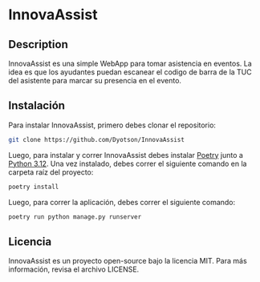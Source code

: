 # InnovaAssist

## Description

InnovaAssist es una simple WebApp para tomar asistencia en eventos. La idea es que los ayudantes puedan escanear el codigo de barra de la TUC del asistente para marcar su presencia en el evento.

## Instalación

Para instalar InnovaAssist, primero debes clonar el repositorio:

```bash
git clone https://github.com/Dyotson/InnovaAssist
```

Luego, para instalar y correr InnovaAssist debes instalar [Poetry](https://python-poetry.org/docs/#installing-with-the-official-installer) junto a [Python 3.12](https://www.python.org/downloads/). Una vez instalado, debes correr el siguiente comando en la carpeta raíz del proyecto:

```bash
poetry install
```

Luego, para correr la aplicación, debes correr el siguiente comando:

```bash
poetry run python manage.py runserver
```

## Licencia

InnovaAssist es un proyecto open-source bajo la licencia MIT. Para más información, revisa el archivo LICENSE.
